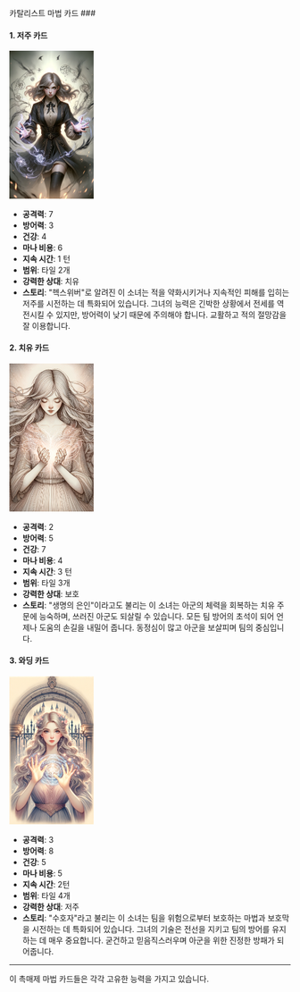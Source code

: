 카탈리스트 마법 카드 ###

#### 1. 저주 카드
  <img src="./Hexweaver.png" width="30%"></img>

- **공격력**: 7
- **방어력**: 3
- **건강**: 4
- **마나 비용**: 6
- **지속 시간**: 1 턴
- **범위**: 타일 2개
- **강력한 상대**: 치유
- **스토리**: "헥스위버"로 알려진 이 소녀는 적을 약화시키거나 지속적인 피해를 입히는 저주를 시전하는 데 특화되어 있습니다. 그녀의 능력은 긴박한 상황에서 전세를 역전시킬 수 있지만, 방어력이 낮기 때문에 주의해야 합니다. 교활하고 적의 절망감을 잘 이용합니다.

#### 2. 치유 카드
  <img src="./Lifesaver.png" width="30%"></img>

- **공격력**: 2
- **방어력**: 5
- **건강**: 7
- **마나 비용**: 4
- **지속 시간**: 3 턴
- **범위**: 타일 3개
- **강력한 상대**: 보호
- **스토리**: "생명의 은인"이라고도 불리는 이 소녀는 아군의 체력을 회복하는 치유 주문에 능숙하며, 쓰러진 아군도 되살릴 수 있습니다. 모든 팀 방어의 초석이 되어 언제나 도움의 손길을 내밀어 줍니다. 동정심이 많고 아군을 보살피며 팀의 중심입니다.

#### 3. 와딩 카드
  <img src="./Guardian.png" width="30%"></img>

- **공격력**: 3
- **방어력**: 8
- **건강**: 5
- **마나 비용**: 5
- **지속 시간**: 2턴
- **범위**: 타일 4개
- **강력한 상대**: 저주
- **스토리**: "수호자"라고 불리는 이 소녀는 팀을 위험으로부터 보호하는 마법과 보호막을 시전하는 데 특화되어 있습니다. 그녀의 기술은 전선을 지키고 팀의 방어를 유지하는 데 매우 중요합니다. 굳건하고 믿음직스러우며 아군을 위한 진정한 방패가 되어줍니다.

---

이 촉매제 마법 카드들은 각각 고유한 능력을 가지고 있습니다.